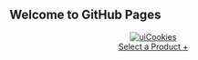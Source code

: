 ## Welcome to GitHub Pages
<html lang="en">
<head>

<meta charset="utf-8">
<title>Colorlib | Free Bootstrap Website Template</title>
<meta name="viewport" content="width=device-width, initial-scale=1.0, maximum-scale=1.0, user-scalable=0" />

<link href="assets/css/bootstrap.min.css" rel="stylesheet" media="screen">
<link href="assets/css/template.css" rel="stylesheet" media="screen">
<script>if ( top !== self ) top.location.replace( self.location.href );// Hey, don't iframe my iframe!</script>

<link href="//cdnjs.cloudflare.com/ajax/libs/font-awesome/3.2.1/css/font-awesome.css" rel="stylesheet">
<link href="https://fonts.googleapis.com/css?family=Open+Sans:400,700,800,300" rel='stylesheet' type='text/css'>
<!--[if lt IE 9]>
		<script>/*@cc_on'abbr article aside audio canvas details figcaption figure footer header hgroup mark meter nav output progress section summary subline time video'.replace(/\w+/g,function(n){document.createElement(n)})@*/</script>
	<![endif]-->

<script async src="https://www.googletagmanager.com/gtag/js?id=G-SEKJ4E9T4H"></script>
<script>
	  window.dataLayer = window.dataLayer || [];
	  function gtag(){dataLayer.push(arguments);}
	  gtag('js', new Date());

	  gtag('config', 'G-SEKJ4E9T4H');
	</script>
</head>
<body>

<header class="switcher-bar ssss clearfix">

<div class="logo textual pull-left">
<a href="https://colorlib.com/wp/templates/" title="Switcher">
<img src="assets/img/logo.png" alt="uiCookies">
</a>
</div>

<div class="product-switcher pull-left">
<a href="#" title="Select a Product">
Select a Product <span>+</span>
</a>
</div>

<div class="remove-btn header-btn pull-right">
<a href="#" title="Close this bar" class="icon-remove"></a>
</div>

<div class="purchase-btn header-btn pull-right">
<a href="#" title="Buy now" class="icon-shopping-cart"></a>
</div>

<div class="mobile-btn header-btn pull-right hidden-xs">
<a href="#" title="Smartphone View" class="icon-mobile-phone"></a>
</div>

<div class="tablet-btn header-btn pull-right hidden-xs">
<a href="#" title="Tablet View" class="icon-tablet"></a>
</div>

<div class="desktop-btn header-btn pull-right hidden-xs">
<a href="#" title="Desktop View" class="icon-desktop"></a>
</div>
</header>

<section class="switcher-body">
<a href="#" title="Prev" class="icon-chevron-left products-prev"></a>
<div class="products-wrapper">
<div class="products-list clearfix">
</div>
</div>
<a href="#" title="Next" class="icon-chevron-right products-next"></a>
</section>

<iframe class="product-iframe" frameborder="0" border="0"></iframe>

<script src="//ajax.googleapis.com/ajax/libs/jquery/1.12.4/jquery.min.js"></script>
<script src="assets/js/products.js"></script>
<script src="assets/js/application.min.js"></script>
<script async src="https://securepubads.g.doubleclick.net/tag/js/gpt.js"></script>
<div id='gpt-passback-stpd-0-1578495345178'>
<script>
     window.googletag = window.googletag || {cmd: []};
       googletag.cmd.push(function() {
         googletag
           .defineSlot('/147246189/colorlib.com_728x90_anchor_sticky_DFP', [[320, 100], [728, 90]], 'gpt-passback-stpd-0-1578495345178')
           .addService(googletag.pubads()).setTargeting('Placement_type', ['serving']);
         googletag.enableServices();
         googletag.display('gpt-passback-stpd-0-1578495345178');
     });
  </script>
</div>
</body>
</html>


